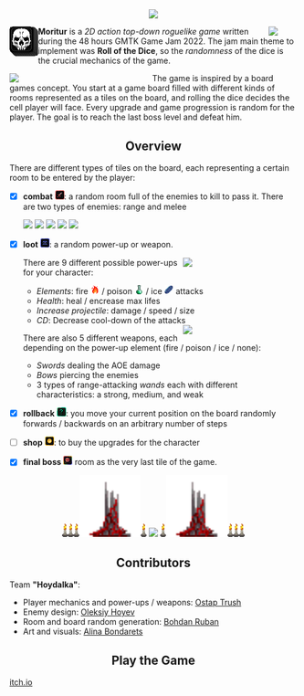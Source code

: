 <p align="center"><img src="https://user-images.githubusercontent.com/73172589/183433554-f4744198-092b-463a-b98f-9e9f787eaf8f.png" align="center" width=256></p>

<img src="https://user-images.githubusercontent.com/73172589/183405355-0a9b248e-6927-4ce8-acba-3ff291dfc6fd.gif" align="right" width=50>

<img src="game/art/avatar.png" width=50 align="left"> **Moritur** is a _2D action top-down roguelike game_ written during the 48 hours GMTK Game Jam 2022. The jam main theme to implement was **Roll of the Dice**, so the _randomness_ of the dice is the crucial mechanics of the game.

<img src="https://user-images.githubusercontent.com/73172589/183412432-59c95f1b-56a7-4a4d-9e2e-1410bf594705.gif" width=250 align="left">

The game is inspired by a board games concept. You start at a game board filled with different kinds of rooms represented as a tiles on the board, and rolling the dice decides the cell player will face. Every upgrade and game progression is random for the player. The goal is to reach the last boss level and defeat him.

<h2 align="center">Overview</h2>

There are different types of tiles on the board, each representing a certain room to be entered by the player:

- [x] **combat** ![](game/art/Cells/combat_filled.png): a random room full of the enemies to kill to pass it. There are two types of enemies: range and melee

  <img src="https://user-images.githubusercontent.com/73172589/183416376-5db62d74-4e48-4fa0-b7dc-84648bbf3128.gif" width=100>
  <img src="https://user-images.githubusercontent.com/73172589/183421628-8b0f1bb6-d638-4bb0-80d2-ef3a5a4c06b8.gif" width=150>
  <img src="https://user-images.githubusercontent.com/73172589/183424014-fe643cea-be0c-4a3f-a43e-f80caeff9345.gif" width=175>
  <img src="https://user-images.githubusercontent.com/73172589/183428307-7adde6d7-73ec-419d-8663-3827d319f567.gif" height=128>
  <img src="https://user-images.githubusercontent.com/73172589/183431488-70b61dac-d1cc-4225-b59d-9a503b7c55ec.gif" width=175>

- [x] **loot** ![](game/art/Cells/loot_filled.png): a random power-up or weapon.
  
  <img src="https://user-images.githubusercontent.com/73172589/183409180-e3218cdc-8874-443d-90cc-ff9afb930240.gif" width=200 align="right">

  There are 9 different possible power-ups for your character:

  * _Elements_: fire ![](game/art/PowerUps/16x16_fire.png) / poison ![](game/art/PowerUps/16x16_poison.png) / ice ![](game/art/PowerUps/16x16_ice.png) attacks
  * _Health_: heal / encrease max lifes
  * _Increase projectile_: damage / speed / size
  * _CD_: Decrease cool-down of the attacks
  
  <img src="https://user-images.githubusercontent.com/73172589/183419483-cafdaa0b-a86e-40a0-af94-8ba577b5ec30.gif" width=200 align="right">

  There are also 5 different weapons, each depending on the power-up element (fire / poison / ice / none):
  * _Swords_ dealing the AOE damage
  * _Bows_ piercing the enemies
  * 3 types of range-attacking _wands_ each with different characteristics: a strong, medium, and weak

- [x] **rollback** ![](game/art/Cells/random_effect_filled.png): you move your current position on the board randomly forwards / backwards on an arbitrary number of steps

- [ ] **shop** ![](game/art/Cells/shop_filled.png): to buy the upgrades for the character

- [x] **final boss** ![](game/art/Cells/boss.png) room as the very last tile of the game.

<p align="center"> <img src="game/art/decorations/candle.png" width=10><img src="game/art/decorations/candle.png" width=10><img src="game/art/decorations/candle.png" width=10><img src="game/art/decorations/bloody_pillar.png" width=108><img src="game/art/decorations/candle.png" width=10> <img src="https://user-images.githubusercontent.com/73172589/183442512-082f836a-15b8-4508-b07a-ccc4429e7d03.gif" width=300> <img src="game/art/decorations/candle.png" width=10><img src="game/art/decorations/bloody_pillar.png" width=108><img src="game/art/decorations/candle.png" width=10><img src="game/art/decorations/candle.png" width=10><img src="game/art/decorations/candle.png" width=10> </p>

<h2 align="center">Contributors</h2>

Team **"Hoydalka"**:
* Player mechanics and power-ups / weapons: [Ostap Trush](https://github.com/Adeon18)
* Enemy design: [Oleksiy Hoyev](https://github.com/alexg-lviv)
* Room and board random generation: [Bohdan Ruban](https://github.com/iamthewalrus67)
* Art and visuals: [Alina Bondarets](https://github.com/alorthius)

<h2 align="center">Play the Game</h2>

[itch.io](https://ade0n.itch.io/moritur)
